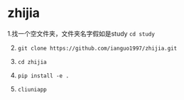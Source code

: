 # zhijia
1.找一个空文件夹，文件夹名字假如是study `cd study`

2. `git clone https://github.com/ianguo1997/zhijia.git`

3. `cd zhijia`

4. `pip install -e .`

5. `cliuniapp`